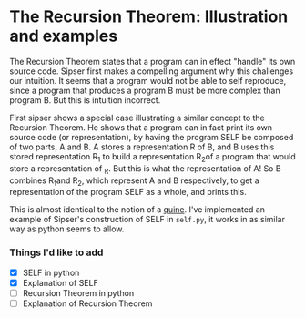 # The Recursion Theorem: Illustration and examples

The Recursion Theorem states that a program can in effect "handle" its own source code.
Sipser first makes a compelling argument why this challenges our intuition.
It seems that a program would not be able to self reproduce,
since a program that produces a program B must be more complex than program B.
But this is intuition incorrect.

First sipser shows a special case illustrating a similar concept to the Recursion Theorem.  He shows that a program
can in fact print its own source code (or representation),
by having the program SELF be composed of two parts, A and B.
A stores a representation R of B, and B uses this stored representation R<sub>1</sub>
to build a representation R<sub>2</sub>of a program that would store a representation of <sub>R</sub>.
But this is what the representation of A!  So B combines R<sub>1</sub>and R<sub>2</sub>,
which represent A and B respectively, to get a representation of the program SELF as a whole, and prints this.

This is almost identical to the notion of a [quine](https://en.wikipedia.org/wiki/Quine_%28computing%29).
I've implemented an example of Sipser's construction of SELF in `self.py`,
it works in as similar way as python seems to allow.

### Things I'd like to add

 - [x] SELF in python
 - [x] Explanation of SELF
 - [ ] Recursion Theorem in python
 - [ ] Explanation of Recursion Theorem
